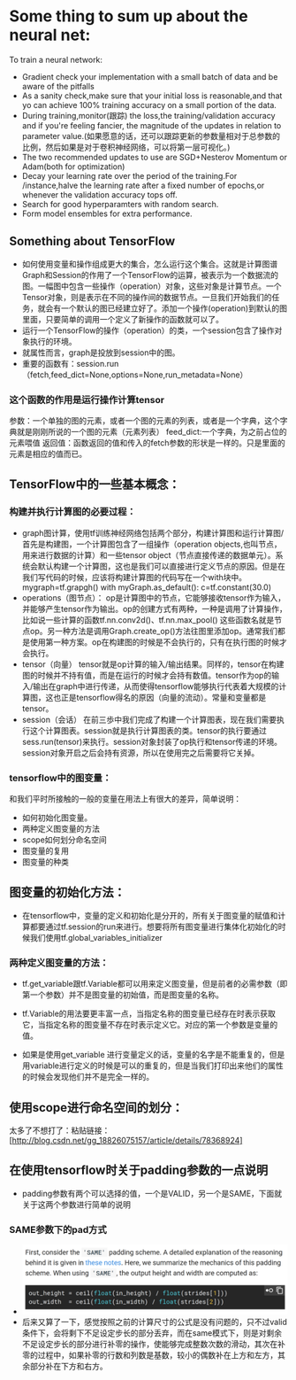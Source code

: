 # Some thing to sum up about the neural net:
To train a neural network:
- Gradient check your implementation with a small batch of data and be aware of the pitfalls
- As a sanity check,make sure that your initial loss is reasonable,and that yo can achieve 100% training accuracy on a small portion of the data.
- During training,monitor(跟踪) the loss,the training/validation accuracy and if you're feeling fancier, the magnitude of the updates in relation to parameter value.(如果愿意的话，还可以跟踪更新的参数量相对于总参数的比例，然后如果是对于卷积神经网络，可以将第一层可视化。)
- The two recommended updates to use are SGD+Nesterov Momentum or Adam(both for optimization)
- Decay your learning rate over the period of the training.For /instance,halve the learning rate after a fixed number of epochs,or whenever the validation accuracy tops off.
- Search for good hyperparamters with random search.
- Form model ensembles for extra performance.

## Something about TensorFlow
- 如何使用变量和操作组成更大的集合，怎么运行这个集合。这就是计算图谱Graph和Session的作用了一个TensorFlow的运算，被表示为一个数据流的图。一幅图中包含一些操作（operation）对象，这些对象是计算节点。一个Tensor对象，则是表示在不同的操作间的数据节点。一旦我们开始我们的任务，就会有一个默认的图已经建立好了。添加一个操作(operation)到默认的图里面，只要简单的调用一个定义了新操作的函数就可以了。
- 运行一个TensorFlow的操作（operation）的类，一个session包含了操作对象执行的环境。
- 就属性而言，graph是投放到session中的图。
- 重要的函数有：session.run（fetch,feed_dict=None,options=None,run_metadata=None）
### 这个函数的作用是运行操作计算tensor
参数：一个单独的图的元素，或者一个图的元素的列表，或者是一个字典，这个字典就是刚刚所说的一个图的元素（元素列表）
feed_dict:一个字典，为之前占位的元素喂值
返回值：函数返回的值和传入的fetch参数的形状是一样的。只是里面的元素是相应的值而已。

## TensorFlow中的一些基本概念：
### 构建并执行计算图的必要过程：
- graph图计算，使用tf训练神经网络包括两个部分，构建计算图和运行计算图/
首先是构建图，一个计算图包含了一组操作（operation objects,也叫节点，用来进行数据的计算）和一些tensor object（节点直接传递的数据单元）。系统会默认构建一个计算图，这也是我们可以直接进行定义节点的原因。但是在我们写代码的时候，应该将构建计算图的代码写在一个with块中。
mygraph=tf.grapgh()
with myGraph.as_default():
	c=tf.constant(30.0)
- operations（图节点）：
op是计算图中的节点，它能够接收tensor作为输入，并能够产生tensor作为输出。op的创建方式有两种，一种是调用了计算操作，比如说一些计算的函数tf.nn.conv2d()、tf.nn.max_pool()
这些函数名就是节点op。另一种方法是调用Graph.create_op()方法往图里添加op。通常我们都是使用第一种方案。op在构建图的时候是不会执行的，只有在执行图的时候才会执行。
- tensor（向量）
tensor就是op计算的输入/输出结果。同样的，tensor在构建图的时候并不持有值，而是在运行的时候才会持有数值。tensor作为op的输入/输出在graph中进行传递，从而使得tensorflow能够执行代表着大规模的计算图，这也正是tensorflow得名的原因（向量的流动）。常量和变量都是tensor。
- session（会话）
在前三歩中我们完成了构建一个计算图表，现在我们需要执行这个计算图表。session就是执行计算图表的类。tensor的执行要通过sess.run(tensor)来执行。session对象封装了op执行和tensor传递的环境。session对象开启之后会持有资源，所以在使用完之后需要将它关掉。
### tensorflow中的图变量：
和我们平时所接触的一般的变量在用法上有很大的差异，简单说明：
- 如何初始化图变量。
- 两种定义图变量的方法
- scope如何划分命名空间
- 图变量的复用
- 图变量的种类

## 图变量的初始化方法：
- 在tensorflow中，变量的定义和初始化是分开的，所有关于图变量的赋值和计算都要通过tf.session的run来进行。想要将所有图变量进行集体化初始化的时候我们使用tf.global_variables_initializer

### 两种定义图变量的方法：
- tf.get_variable跟tf.Variable都可以用来定义图变量，但是前者的必需参数（即第一个参数）并不是图变量的初始值，而是图变量的名称。

- tf.Variable的用法要更丰富一点，当指定名称的图变量已经存在时表示获取它，当指定名称的图变量不存在时表示定义它。对应的第一个参数是变量的值。

- 如果是使用get_variable 进行变量定义的话，变量的名字是不能重复的，但是用variable进行定义的时候是可以的重复的，但是当我们打印出来他们的属性的时候会发现他们并不是完全一样的。

## 使用scope进行命名空间的划分：
太多了不想打了：粘贴链接：[http://blog.csdn.net/gg_18826075157/article/details/78368924]

## 在使用tensorflow时关于padding参数的一点说明
- padding参数有两个可以选择的值，一个是VALID，另一个是SAME，下面就关于这两个参数进行简单的说明
### SAME参数下的pad方式
- ![](1.png)
- 后来又算了一下，感觉按照之前的计算尺寸的公式是没有问题的，只不过valid条件下，会将剩下不足设定步长的部分丢弃，而在same模式下，则是对剩余不足设定步长的部分进行补零的操作，使能够完成整数次数的滑动，其次在补零的过程中，如果补零的行数和列数是基数，较小的偶数补在上方和左方，其余部分补在下方和右方。

